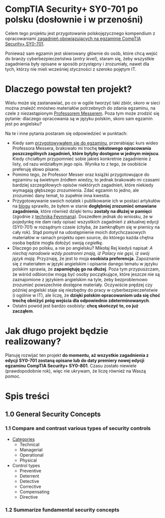# CompTIA Security+ SY0-701 po polsku (dosłownie i w przenośni)
Celem tego projektu jest przygotowanie polskojęzycznego kompendium z opracowaniami [zagadnień obowiązujących na egzaminie CompTIA Security+ SY0-701](https://github.com/mieczyk/comptia-security-plus-po-polsku/blob/main/SY0-701-Exam-Objectives.pdf). 

Ponieważ sam egzamin jest skierowany głównie do osób, które chcą wejść do branży cyberbezpieczeństwa (*entry level*), staram się, żeby wszystkie zagadnienia były opisane w sposób przystępny i zrozumiały, nawet dla tych, którzy nie mieli wcześniej styczności z szeroko pojętym IT.
# Dlaczego powstał ten projekt?
Wielu może się zastanawiać, po co w ogóle tworzyć taki zbiór, skoro w sieci można znaleźć mnóstwo materiałów potrzebnych do zdania egzaminu, na czele z niezastąpionym [Professorem Messerem](https://www.professormesser.com/security-plus/sy0-701/sy0-701-video/sy0-701-comptia-security-plus-course/). Poza tym może zrodzić się pytanie: dlaczego opracowania są w języku polskim, skoro sam egzamin jest po angielsku?

Na te i inne pytania postaram się odpowiedzieć w punktach:
- Kiedy sam [przygotowywałem się do egzaminu](https://vilya.pl/wrazenia-z-egzaminu-comptia-security-sy0-601-online/), przerabiając kurs wideo Professora Messera, brakowało mi trochę **tekstowego opracowania poszczególnych zagadnień, które byłyby dostępne w jednym miejscu**. Kiedy chciałbym przypomnieć sobie jakieś konkretnie zagadnienie z listy, od razu widziałbym jego opis. Wynika to z tego, że osobiście preferuję słowo pisane.
- Pomimo tego, że Professor Messer oraz książki przygotowujące do egzaminu są świetnym źródłem wiedzy, to jednak brakowało mi czasami bardziej szczegółowych opisów niektórych zagadnień, które niekiedy wymagają głębszego zrozumienia. Zdać egzamin to jedno, ale zrozumieć dany temat, to zupełnie inna kwestia.
- Przygotowywanie swoich notatek i publikowanie ich w postaci artykułów na [blogu](https://vilya.pl/tag/comptia/) sprawiło, że byłem w stanie **dogłębniej zrozumieć omawiane zagadnienia**, które również dzięki temu **zostały na dłużej w pamięci** (zgodnie z [techniką Feynmana](https://pl.wikipedia.org/wiki/Technika_Feynmana)). Doszedłem jednak do wniosku, że w pojedynkę nie dam rady opisać wszystkich zagadnień z aktualnej edycji (SY0-701) w rozsądnym czasie (chyba, że zamknąłbym się w piwnicy na cały rok). Stąd pomysł na udostępnienie moich dotychczasowych materiałów w ramach projektu open source, do którego każda chętna osoba będzie mogła dołożyć swoją *cegiełkę*.
- Dlaczego po polsku, a nie po angielsku? Mikołaj Rej kiedyś napisał: *A niechaj narodowie wżdy postronni znają, iż Polacy nie gęsi, iż swój język mają.* Przyznaję, że jest to moja **osobista preferencja**. Zapoznanie się z materiałem w języki angielskim i opisanie danego tematu w języku polskim sprawia, że **zapamiętuję go na dłużej**. Poza tym przypuszczam, że wśród odbiorców mogą być osoby początkujące, które jeszcze nie są zaznajomione z językiem angielskim na tyle, żeby bezproblemowo zrozumieć powszechnie dostępne materiały. Oczywiście prędzej czy później angielski staje się niezbędny do pracy w cyberbezpieczeństwie (i ogólnie w IT), ale liczę, że **dzięki polskim opracowaniom uda się choć trochę obniżyć próg wejścia dla odpowiednio zdeterminowanych**.
- Ostatni powód jest bardzo osobisty: **chcę skończyć to, co już zacząłem**.  
# Jak długo projekt będzie realizowany?
Planuję rozwijać ten projekt **do momentu, aż wszystkie zagadnienia z edycji SY0-701 zostaną opisane lub do daty premiery nowej edycji egzaminu CompTIA Security+ SY0-801**. Czasu zostało niewiele (prawdopodobnie rok), więc nie ukrywam, że liczę również na Waszą pomoc.
# Spis treści
## 1.0 General Security Concepts
### 1.1 Compare and contrast various types of security controls
- [Categories](1-general-security-concepts/1-1-security-controls.md#categories)
	- Technical
	- Managerial
	- Operational
	- Physical
- Control types
	- Preventive
	- Deterrent
	- Detective
	- Corrective
	- Compensating
	- Directive
### 1.2 Summarize fundamental security concepts
